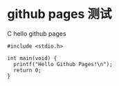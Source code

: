 # github pages 测试

C hello github pages

```
#include <stdio.h>
   
int main(void) {
  printf("Hello Github Pages!\n");
  return 0;
}
```
